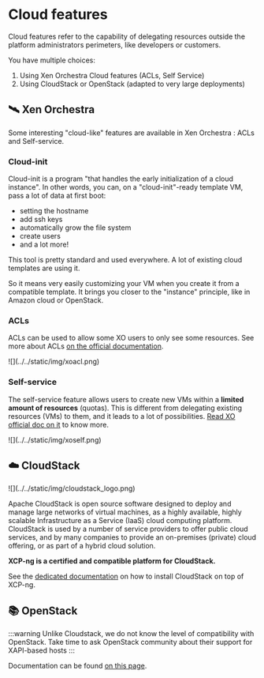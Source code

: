# Cloud features

Cloud features refer to the capability of delegating resources outside the platform administrators perimeters, like developers or customers.

You have multiple choices:

1. Using Xen Orchestra Cloud features (ACLs, Self Service)
2. Using CloudStack or OpenStack (adapted to very large deployments)

## 🛰️ Xen Orchestra

Some interesting "cloud-like" features are available in Xen Orchestra : ACLs and Self-service.

### Cloud-init

Cloud-init is a program "that handles the early initialization of a cloud instance". In other words, you can, on a "cloud-init"-ready template VM, pass a lot of data at first boot:

* setting the hostname
* add ssh keys
* automatically grow the file system
* create users
* and a lot more!

This tool is pretty standard and used everywhere. A lot of existing cloud templates are using it.

So it means very easily customizing your VM when you create it from a compatible template. It brings you closer to the "instance" principle, like in Amazon cloud or OpenStack.


### ACLs

ACLs can be used to allow some XO users to only see some resources. See more about ACLs [on the official documentation](https://xen-orchestra.com/docs/acls.html).

<div style={{textAlign: 'center'}}>
![](../../static/img/xoacl.png)
</div>

### Self-service

The self-service feature allows users to create new VMs within a **limited amount of resources** (quotas). This is different from delegating existing resources (VMs) to them, and it leads to a lot of possibilities. [Read XO official doc on it](https://xen-orchestra.com/docs/users.html#self-service-portal) to know more.

<div style={{textAlign: 'center'}}>
![](../../static/img/xoself.png)
</div>

## ☁️ CloudStack

<div style={{textAlign: 'center'}}>
![](../../static/img/cloudstack_logo.png)
</div>

Apache CloudStack is open source software designed to deploy and manage large networks of virtual machines, as a highly available, highly scalable Infrastructure as a Service (IaaS) cloud computing platform. CloudStack is used by a number of service providers to offer public cloud services, and by many companies to provide an on-premises (private) cloud offering, or as part of a hybrid cloud solution.

**XCP-ng is a certified and compatible platform for CloudStack.**

See the [dedicated documentation](https://docs.cloudstack.apache.org/en/4.17.2.0/installguide/hypervisor/xenserver.html?highlight=xcp-ng) on how to install CloudStack on top of XCP-ng.

## 📚 OpenStack

:::warning
Unlike Cloudstack, we do not know the level of compatibility with OpenStack. Take time to ask OpenStack community about their support for XAPI-based hosts
:::

Documentation can be found [on this page](https://wiki.openstack.org/wiki/XenServer/XenAndXenServer).